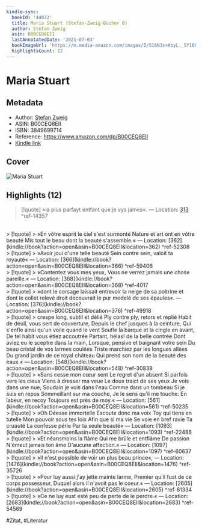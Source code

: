 ```yaml
---
kindle-sync:
  bookId: '44072'
  title: Maria Stuart (Stefan-Zweig-Bücher 8)
  author: Stefan Zweig
  asin: B00CEQ8EII
  lastAnnotatedDate: '2021-07-03'
  bookImageUrl: 'https://m.media-amazon.com/images/I/516NJx+AbyL._SY160.jpg'
  highlightsCount: 12
---
```

# Maria Stuart
## Metadata
* Author: [Stefan Zweig](<https://www.goodreads.com/search?q=Stefan Zweig>)
* ASIN: B00CEQ8EII
* ISBN: 3849699714
* Reference: https://www.amazon.com/dp/B00CEQ8EII
* [Kindle link](kindle://book?action=open&asin=B00CEQ8EII)

## Cover
![Maria Stuart](https://m.media-amazon.com/images/I/516NJx+AbyL._SY160.jpg)

## Highlights (12)

> [!quote]
> »la plus parfayt entfant que je vys jamès«. — Location: [313](kindle://book?action=open&asin=B00CEQ8EII&location=313) ^ref-14357

<br>
> [!quote]
> »En vôtre esprit le ciel s'est surmonté Nature et art ont en vôtre beauté Mis tout le beau dont la beauté s'assemble.« — Location: [362](kindle://book?action=open&asin=B00CEQ8EII&location=362) ^ref-52308

<br>
> [!quote]
> »Avoir joui d'une telle beauté Sein contre sein, valoit ta royauté« — Location: [366](kindle://book?action=open&asin=B00CEQ8EII&location=366) ^ref-59406

<br>
> [!quote]
> »Contentez vous mes yeux, Vous ne verrez jamais une chose pareille.« — Location: [368](kindle://book?action=open&asin=B00CEQ8EII&location=368) ^ref-4017

<br>
> [!quote]
> »dont le corsage laissait entrevoir la neige de sa poitrine et dont le collet relevé droit decouvrait le pur modelé de ses épaules«. — Location: [376](kindle://book?action=open&asin=B00CEQ8EII&location=376) ^ref-49918

<br>
> [!quote]
> crespe long, subtil et délié Ply contre ply, retors et replié Habit de deuil, vous sert de couverture, Depuis le chef jusques à la ceinture, Qui s'enfle ainsi qu'un voile quand le vent Soufle la barque et la cingle en avant, De tel habit vous étiez accoutrée Partant, hélas! de la belle contrée Dont aviez eu le sceptre dans la main, Lorsque, pensive et baignant votre sein Du beau cristal de vos larmes coulées Triste marchiez par les longues allées Du grand jardin de ce royal château Qui prend son nom de la beauté des eaux.« — Location: [548](kindle://book?action=open&asin=B00CEQ8EII&location=548) ^ref-30838

<br>
> [!quote]
> »Sans cesse mon cœur sent Le regret d'un absent Si parfois vers les cieux Viens à dresser ma veue Le doux traict de ses yeux Je vois dans une nue; Soudain je vois dans l'eau Comme dans un tombeau Si je suis en repos Sommeillant sur ma couche, Je le sens qu'il me touche: En labeur, en recoy Toujours est près de moy.« — Location: [561](kindle://book?action=open&asin=B00CEQ8EII&location=561) ^ref-50235

<br>
> [!quote]
> »Oh Déesse immortelle Escoute donc ma voix Toy qui tiens en tutelle Mon pouvoir sous tes loix Afin que si ma vie Se voie en bref ravie Ta cruauté La confesse périe Par ta seule beauté« — Location: [1093](kindle://book?action=open&asin=B00CEQ8EII&location=1093) ^ref-22486

<br>
> [!quote]
> »Et néansmoins la flâme Qui me brûle et entflâme De passion N'émeut jamais ton âme D'aucune affection.« — Location: [1097](kindle://book?action=open&asin=B00CEQ8EII&location=1097) ^ref-60637

<br>
> [!quote]
> »Il n'est possible de voir un plus beau prince«, — Location: [1476](kindle://book?action=open&asin=B00CEQ8EII&location=1476) ^ref-35726

<br>
> [!quote]
> »Pour luy aussi j'ay jette mainte larme, Premier qu'il fust de ce corps possesseur, Duquel alors il n'avoit pas le coeur.« — Location: [2605](kindle://book?action=open&asin=B00CEQ8EII&location=2605) ^ref-61334

<br>
> [!quote]
> »Ce ne luy eust esté peu de perte de le perdre.« — Location: [2683](kindle://book?action=open&asin=B00CEQ8EII&location=2683) ^ref-54569

<br>

#Zitat, #Literatur
